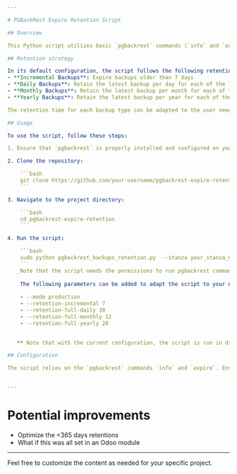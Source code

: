 ```yaml
---

# PGBackRest Expire Retention Script

## Overview

This Python script utilizes basic `pgbackrest` commands (`info` and `expire`) to manage backups efficiently. The script automates the expiration of incremental and full backups according to the strategy defined by the user.

## Retention strategy

In its default configuration, the script follows the following retention strategy:
- **Incremental Backups**: Expire backups older than 7 days
- **Daily Backups**: Retain the latest backup per day for each of the last 30 days
- **Monthly Backups**: Retain the latest backup per month for each of the last 12 months
- **Yearly Backups**: Retain the latest backup per year for each of the last 20 years

The retention time for each backup type can be adapted to the user need by adding parameters to the script (see below).

## Usage

To use the script, follow these steps:

1. Ensure that `pgbackrest` is properly installed and configured on your system.

2. Clone the repository:

    ```bash
    git clone https://github.com/your-username/pgbackrest-expire-retention.git
    ```

3. Navigate to the project directory:

    ```bash
    cd pgbackrest-expire-retention
    ```

4. Run the script:

    ```bash
    sudo python pgbackrest_backups_retention.py  --stanza your_stanza_name --dry-run
    ```
   _Note that the script needs the permissions to run pgbackrest commands._
   
    The following parameters can be added to adapt the script to your needs:
    
    - --mode production  
    - --retention-incremental 7 
    - --retention-full-daily 30 
    - --retention-full-monthly 12 
    - --retention-full-yearly 20
    

   ** Note that with the current configuration, the script is run in dry-run. Once you have checked that everything works properly, you can remove the parameter "--dry-run" to clean the backups definitely.**

## Configuration

The script relies on the `pgbackrest` commands `info` and `expire`. Ensure that the script is executed at an appropriate frequency to achieve the desired backup retention strategy.


---
```

# Potential improvements
- Optimize the <365 days retentions
- What if this was all set in an Odoo module
---

Feel free to customize the content as needed for your specific project.
